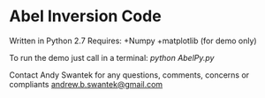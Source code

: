 # Abel Inversion Code

Written in Python 2.7
Requires:
+Numpy
+matplotlib (for demo only)

To run the demo just call in a terminal:
*python AbelPy.py*

Contact Andy Swantek for any questions, comments, concerns or compliants
andrew.b.swantek@gmail.com
